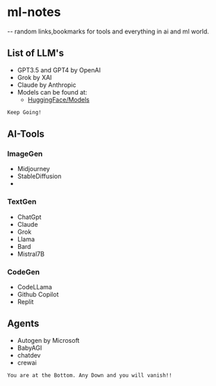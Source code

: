 # ml-notes
 -- random links,bookmarks for tools and everything in ai and ml world.

## List of LLM's

- GPT3.5 and GPT4 by OpenAI
- Grok by XAI
- Claude by Anthropic
- Models can be found at: 
  - [HuggingFace/Models](https://huggingface.co/models)
 
```bash
Keep Going!
```

## AI-Tools

### ImageGen
- Midjourney
- StableDiffusion
- 

### TextGen
- ChatGpt
- Claude
- Grok
- Llama
- Bard
- Mistral7B

### CodeGen

- CodeLLama
- Github Copilot
- Replit

## Agents

- Autogen by Microsoft
- BabyAGI
- chatdev
- crewai



```bash
You are at the Bottom. Any Down and you will vanish!!
```
